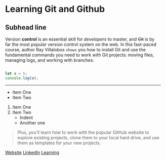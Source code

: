 # Learning Git and Github
Subhead line
----

Version **control** is an essential skill for _developers_ to master, and ~~Git~~ is by far the most popular version control system on the web. In this fast-paced course, author Ray Villalobos `shows` you how to install Git and use the fundamental commands you need to work with Git projects: moving files, managing logs, and working with branches.

```js

let x = 5;
console.log(x);
```


***
- Item One
- Item Two

1. Item One
2. Item Two
   -  Indent
   -  Another one

> Plus, you'll learn how to work with the popular GitHub website to explore existing projects, clone them to your local hard drive, and use them as templates for your new projects.

[Website](https://www.linkedin.com "LinkedIn")
[LinkedIn]
[Learning][1]

[linkedin]: https://www.linkedin.com
[1]: https://www.linkedin.com/learning





